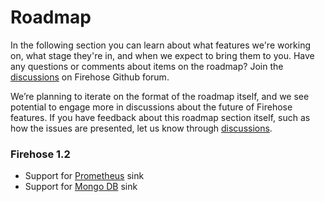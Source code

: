# Roadmap

In the following section you can learn about what features we're working on, what stage they're in, and when we expect to bring them to you. Have any questions or comments about items on the roadmap? Join the [discussions](https://github.com/odpf/firehose/discussions) on Firehose Github forum.

We’re planning to iterate on the format of the roadmap itself, and we see potential to engage more in discussions about the future of Firehose features. If you have feedback about this roadmap section itself, such as how the issues are presented, let us know through [discussions](https://github.com/odpf/firehose/discussions).

### Firehose 1.2

* Support for [Prometheus](https://prometheus.io/) sink
* Support for [Mongo DB](https://www.mongodb.com/) sink

